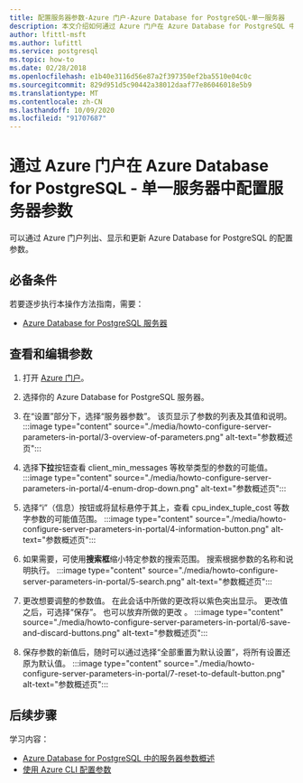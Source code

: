 ```yaml
---
title: 配置服务器参数-Azure 门户-Azure Database for PostgreSQL-单一服务器
description: 本文介绍如何通过 Azure 门户在 Azure Database for PostgreSQL 中配置 Postgres 参数。
author: lfittl-msft
ms.author: lufittl
ms.service: postgresql
ms.topic: how-to
ms.date: 02/28/2018
ms.openlocfilehash: e1b40e3116d56e87a2f397350ef2ba5510e04c0c
ms.sourcegitcommit: 829d951d5c90442a38012daaf77e86046018e5b9
ms.translationtype: MT
ms.contentlocale: zh-CN
ms.lasthandoff: 10/09/2020
ms.locfileid: "91707687"
---
```

# <a name="configure-server-parameters-in-azure-database-for-postgresql---single-server-via-the-azure-portal"></a>通过 Azure 门户在 Azure Database for PostgreSQL - 单一服务器中配置服务器参数 
可以通过 Azure 门户列出、显示和更新 Azure Database for PostgreSQL 的配置参数。

## <a name="prerequisites"></a>必备条件
若要逐步执行本操作方法指南，需要：
- [Azure Database for PostgreSQL 服务器](quickstart-create-server-database-portal.md)

## <a name="viewing-and-editing-parameters"></a>查看和编辑参数
1. 打开 [Azure 门户](https://portal.azure.com)。

2. 选择你的 Azure Database for PostgreSQL 服务器。

3. 在“设置”部分下，选择“服务器参数”。   该页显示了参数的列表及其值和说明。
:::image type="content" source="./media/howto-configure-server-parameters-in-portal/3-overview-of-parameters.png" alt-text="参数概述页":::

4. 选择**下拉**按钮查看 client_min_messages 等枚举类型的参数的可能值。
:::image type="content" source="./media/howto-configure-server-parameters-in-portal/4-enum-drop-down.png" alt-text="参数概述页":::

5. 选择“i”（信息）按钮或将鼠标悬停于其上，查看 cpu_index_tuple_cost 等数字参数的可能值范围。 
:::image type="content" source="./media/howto-configure-server-parameters-in-portal/4-information-button.png" alt-text="参数概述页":::

6. 如果需要，可使用**搜索框**缩小特定参数的搜索范围。 搜索根据参数的名称和说明执行。
:::image type="content" source="./media/howto-configure-server-parameters-in-portal/5-search.png" alt-text="参数概述页":::

7. 更改想要调整的参数值。 在此会话中所做的更改将以紫色突出显示。 更改值之后，可选择“保存”。  也可以放弃所做的更改  。
:::image type="content" source="./media/howto-configure-server-parameters-in-portal/6-save-and-discard-buttons.png" alt-text="参数概述页":::

8. 保存参数的新值后，随时可以通过选择“全部重置为默认设置”，将所有设置还原为默认值。 
:::image type="content" source="./media/howto-configure-server-parameters-in-portal/7-reset-to-default-button.png" alt-text="参数概述页":::

## <a name="next-steps"></a>后续步骤
学习内容：
- [Azure Database for PostgreSQL 中的服务器参数概述](concepts-servers.md)
- [使用 Azure CLI 配置参数](howto-configure-server-parameters-using-cli.md)
